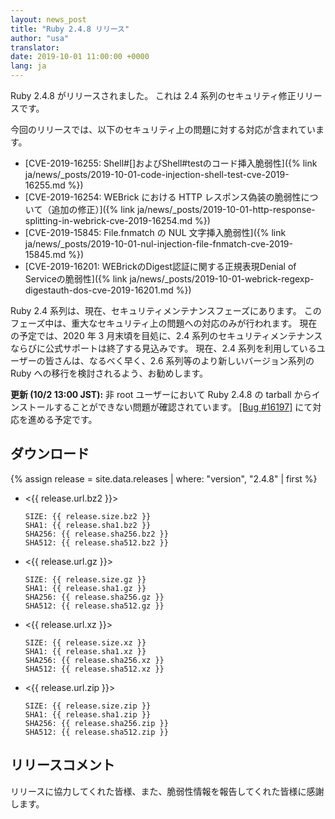 ```yaml
---
layout: news_post
title: "Ruby 2.4.8 リリース"
author: "usa"
translator:
date: 2019-10-01 11:00:00 +0000
lang: ja
---
```


Ruby 2.4.8 がリリースされました。
これは 2.4 系列のセキュリティ修正リリースです。

今回のリリースでは、以下のセキュリティ上の問題に対する対応が含まれています。

* [CVE-2019-16255: Shell#[]およびShell#testのコード挿入脆弱性]({% link ja/news/_posts/2019-10-01-code-injection-shell-test-cve-2019-16255.md %})
* [CVE-2019-16254: WEBrick における HTTP レスポンス偽装の脆弱性について（追加の修正）]({% link ja/news/_posts/2019-10-01-http-response-splitting-in-webrick-cve-2019-16254.md %})
* [CVE-2019-15845: File.fnmatch の NUL 文字挿入脆弱性]({% link ja/news/_posts/2019-10-01-nul-injection-file-fnmatch-cve-2019-15845.md %})
* [CVE-2019-16201: WEBrickのDigest認証に関する正規表現Denial of Serviceの脆弱性]({% link ja/news/_posts/2019-10-01-webrick-regexp-digestauth-dos-cve-2019-16201.md %})

Ruby 2.4 系列は、現在、セキュリティメンテナンスフェーズにあります。
このフェーズ中は、重大なセキュリティ上の問題への対応のみが行われます。
現在の予定では、2020 年 3 月末頃を目処に、2.4 系列のセキュリティメンテナンスならびに公式サポートは終了する見込みです。
現在、2.4 系列を利用しているユーザーの皆さんは、なるべく早く、2.6 系列等のより新しいバージョン系列の Ruby への移行を検討されるよう、お勧めします。

__更新 (10/2 13:00 JST):__ 非 root ユーザーにおいて Ruby 2.4.8 の tarball からインストールすることができない問題が確認されています。 [[Bug #16197]](https://bugs.ruby-lang.org/issues/16197) にて対応を進める予定です。

## ダウンロード

{% assign release = site.data.releases | where: "version", "2.4.8" | first %}

* <{{ release.url.bz2 }}>

      SIZE: {{ release.size.bz2 }}
      SHA1: {{ release.sha1.bz2 }}
      SHA256: {{ release.sha256.bz2 }}
      SHA512: {{ release.sha512.bz2 }}

* <{{ release.url.gz }}>

      SIZE: {{ release.size.gz }}
      SHA1: {{ release.sha1.gz }}
      SHA256: {{ release.sha256.gz }}
      SHA512: {{ release.sha512.gz }}

* <{{ release.url.xz }}>

      SIZE: {{ release.size.xz }}
      SHA1: {{ release.sha1.xz }}
      SHA256: {{ release.sha256.xz }}
      SHA512: {{ release.sha512.xz }}

* <{{ release.url.zip }}>

      SIZE: {{ release.size.zip }}
      SHA1: {{ release.sha1.zip }}
      SHA256: {{ release.sha256.zip }}
      SHA512: {{ release.sha512.zip }}


## リリースコメント

リリースに協力してくれた皆様、また、脆弱性情報を報告してくれた皆様に感謝します。

